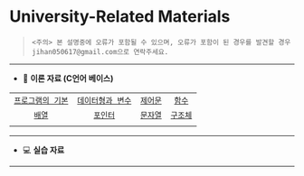 # University-Related Materials
>`<주의> 본 설명중에 오류가 포함될 수 있으며, 오류가 포함이 된 경우를 발견할 경우 jihan050617@gmail.com으로 연락주세요.`

---
- 📄 **이론 자료 (C언어 베이스)**

|             |             |             |             |
|:-----------:|:-----------:|:-----------:|:-----------:|
| [`프로그램의 기본`](/theory/Chapter/01/README.md) | [`데이터형과 변수`](/theory/Chapter/02/README.md) | [`제어문`](/theory/Chapter/03/README.md) | [`함수`](/theory/Chapter/04/README.md) |
| [`배열`](/theory/Chapter/05/README.md)           | [`포인터`](/theory/Chapter/06/README.md)         | [`문자열`](/theory/Chapter/07/README.md) | [`구조체`](/theory/Chapter/08/README.md) |
|             |             |             |             |

---
* 💻 **실습 자료**
---
